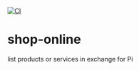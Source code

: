 [![CI](https://github.com/KOSASIH/shop-online/actions/workflows/blank.yml/badge.svg)](https://github.com/KOSASIH/shop-online/actions/workflows/blank.yml)

# shop-online
list products or services in exchange for Pi
